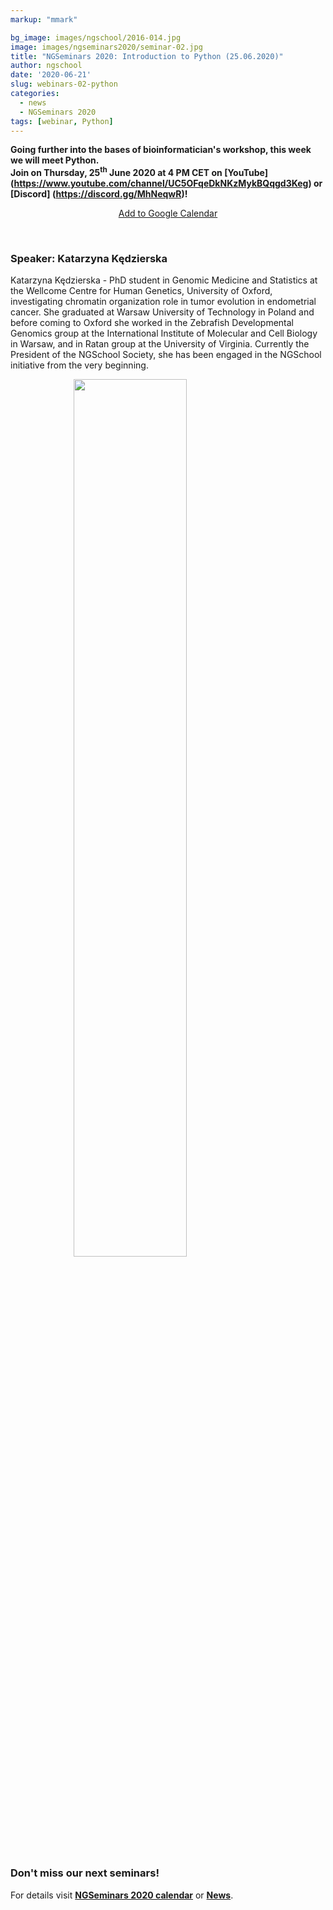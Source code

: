 ```yaml
---
markup: "mmark"

bg_image: images/ngschool/2016-014.jpg
image: images/ngseminars2020/seminar-02.jpg
title: "NGSeminars 2020: Introduction to Python (25.06.2020)"
author: ngschool
date: '2020-06-21'
slug: webinars-02-python
categories:
  - news
  - NGSeminars 2020
tags: [webinar, Python]
---
```


<b>Going further into the bases of bioinformatician's workshop, this week we will meet Python.<br>
Join on Thursday, 25<sup>th</sup> June 2020 at 4 PM CET on [YouTube] (https://www.youtube.com/channel/UC5OFqeDkNKzMykBQqgd3Keg) or [Discord] (https://discord.gg/MhNeqwR)!</b>

<p style="text-align: center;"><a href="https://www.google.com/calendar/render?action=TEMPLATE&text=NGSeminar%3A+Introduction+to+Linux&dates=20200618T140000Z%2F20200618T160000Z" target="_blank" class="btn btn-primary">Add to Google Calendar <i class="far fa-calendar-plus"></i></a></p>

<br>

### Speaker: Katarzyna Kędzierska

Katarzyna Kędzierska - PhD student in Genomic Medicine and Statistics at the Wellcome Centre for Human Genetics, University of Oxford, investigating chromatin organization role in tumor evolution in endometrial cancer. She graduated at Warsaw University of Technology in Poland and before coming to Oxford she worked in the Zebrafish Developmental Genomics group at the International Institute of Molecular and Cell Biology in Warsaw, and in Ratan group at the University of Virginia. Currently the President of the NGSchool Society, she has been engaged in the NGSchool initiative from the very beginning.  

<img src="/images/people/katarzyna-kedzierska.jpg" style="width: 60%; display: block; margin-left: auto; margin-right: auto; ">

<br>

### Don't miss our next seminars!
For details visit **[NGSeminars 2020 calendar](/ngseminars)** or **[News](/post)**.